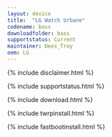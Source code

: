 ```yaml
---
layout: device
title:  "LG Watch Urbane"
codename: bass
downloadfolder: bass
supportstatus: Current
maintainer: Dees_Troy
oem: LG
---
```


{% include disclaimer.html %}

{% include supportstatus.html %}

{% include download.html %}

{% include twrpinstall.html %}

{% include fastbootinstall.html %}
